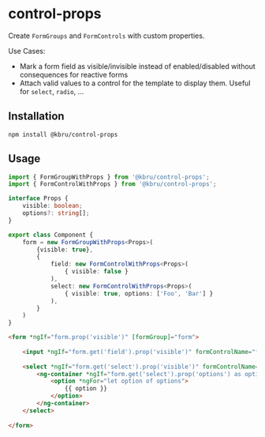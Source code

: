 # control-props

Create `FormGroups` and `FormControls` with custom properties.

Use Cases:
- Mark a form field as visible/invisible instead of enabled/disabled without consequences for reactive forms
- Attach valid values to a control for the template to display them. Useful for `select`, `radio`, ...

## Installation

```shell
npm install @kbru/control-props
```

## Usage

```typescript
import { FormGroupWithProps } from '@kbru/control-props';
import { FormControlWithProps } from '@kbru/control-props';

interface Props {
    visible: boolean;
    options?: string[];
}

export class Component {
    form = new FormGroupWithProps<Props>(
        {visible: true},
        {
            field: new FormControlWithProps<Props>(
                { visible: false }
            ),
            select: new FormControlWithProps<Props>(
                { visible: true, options: ['Foo', 'Bar'] }
            ),
        }
    )
}
```

```html
<form *ngIf="form.prop('visible')" [formGroup]="form">
    
    <input *ngIf="form.get('field').prop('visible')" formControlName="form" />
    
    <select *ngIf="form.get('select').prop('visible')" formControlName="form">
        <ng-container *ngIf="form.get('select').prop('options') as options">
            <option *ngFor="let option of options">
                {{ option }}
            </option>
        </ng-container>
    </select>
    
</form>
```
